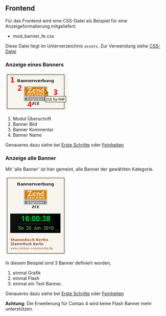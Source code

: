 ## Frontend

Für das Frontend wird eine CSS-Datei als Beispiel für eine Anzeigeformatierung mitgeliefert:

* mod_banner_fe.css

Diese Datei liegt im Unterverzeichnis `assets`. Zur Verwendung siehe [CSS-Datei][1]


### Anzeige eines Banners

![Anzeige eines Banners](images/banner_de_frontend_ein_banner.jpg)

1. Modul Überschrift
2. Banner Bild
3. Banner Kommentar
4. Banner Name

Genaueres dazu siehe bei [Erste Schritte][2] oder [Feinheiten][3]


### Anzeige alle Banner

Mit 'alle Banner' ist hier gemeint, alle Banner der gewählten Kategorie.

![Anzeige alle Banner](images/banner_de_frontend_alle_banner.jpg)

In diesem Beispiel sind 3 Banner definiert worden,

1. einmal Grafik
2. einmal Flash
3. einmal ein Text Banner.

Genaueres dazu siehe bei [Erste Schritte][2] oder [Feinheiten][3]

**Achtung**: Die Erweiterung für Contao 4 wird keine Flash Banner mehr unterstützen.

[1]: ../04-erste-schritte/04-demo-css-datei.md
[2]: ../04-erste-schritte/README.md
[3]: ../05-feinheiten/README.md
